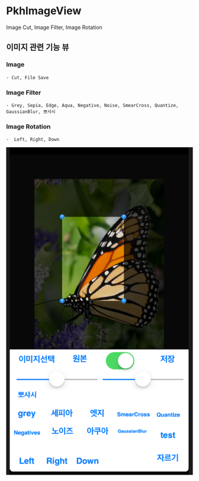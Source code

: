 # PkhImageView
Image Cut, Image Filter, Image Rotation

## 이미지 관련 기능 뷰 
### Image 
    - Cut, File Save
### Image Filter
    - Grey, Sepia, Edge, Aqua, Negative, Noise, SmearCross, Quantize, GaussianBlur, 뽀사시
### Image Rotation
    -  Left, Right, Down
    
    
![blogimg](https://github.com/pkh0225/PkhImageView/blob/master/screen.png)
